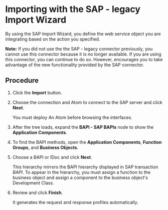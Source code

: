 # Importing with the SAP - legacy Import Wizard

<head>
  <meta name="guidename" content="Integration"/>
  <meta name="context" content="GUID-93d662e6-5095-421c-9c7b-312a3b43204f"/>
</head>

By using the SAP Import Wizard, you define the web service object you are integrating based on the action you specified.

**Note:** If you did not use the the SAP - legacy connector previously, you cannot use this connector because it is no longer available. If you are using this connector, you can continue to do so. However, encourages you to take advantage of the new functionality provided by the SAP connector.

## Procedure

1.  Click the **Import** button.

2.  Choose the connection and Atom to connect to the SAP server and click **Next**.

    You must deploy An Atom before browsing the interfaces.

3.  After the tree loads, expand the **BAPI - SAP BAPIs** node to show the **Application Components**.

4.  To find the BAPI methods, open the **Application Components**, **Function Groups**, and **Business Objects**.

5.  Choose a BAPI or IDoc and click **Next**.

    This hierarchy mirrors the BAPI hierarchy displayed in SAP transaction *BAPI*. To appear in the hierarchy, you must assign a function to the business object and assign a component to the business object's Development Class.

6.  Review and click **Finish**.

    It generates the request and response profiles automatically.